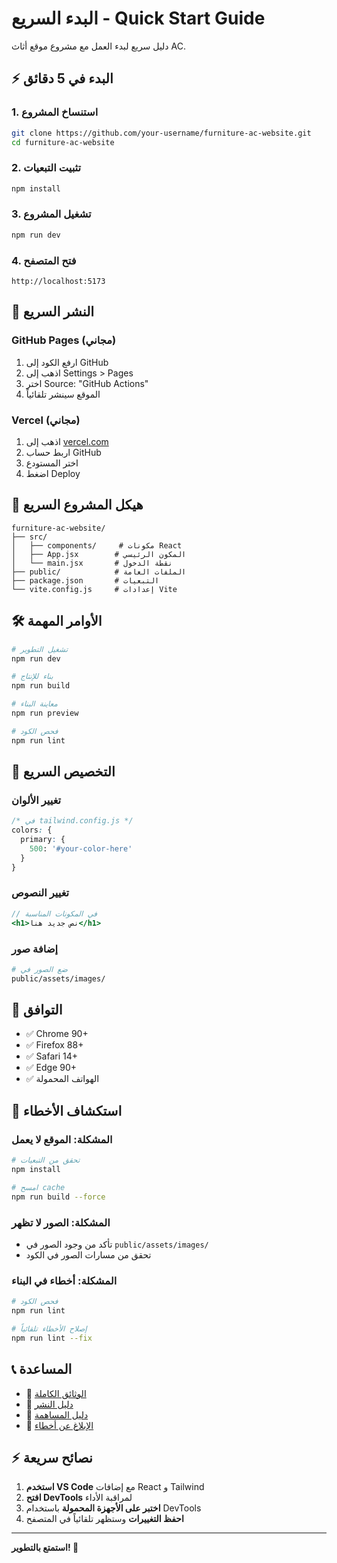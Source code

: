 # البدء السريع - Quick Start Guide

دليل سريع لبدء العمل مع مشروع موقع أثاث AC.

## ⚡ البدء في 5 دقائق

### 1. استنساخ المشروع
```bash
git clone https://github.com/your-username/furniture-ac-website.git
cd furniture-ac-website
```

### 2. تثبيت التبعيات
```bash
npm install
```

### 3. تشغيل المشروع
```bash
npm run dev
```

### 4. فتح المتصفح
```
http://localhost:5173
```

## 🚀 النشر السريع

### GitHub Pages (مجاني)
1. ارفع الكود إلى GitHub
2. اذهب إلى Settings > Pages
3. اختر Source: "GitHub Actions"
4. الموقع سينشر تلقائياً

### Vercel (مجاني)
1. اذهب إلى [vercel.com](https://vercel.com)
2. اربط حساب GitHub
3. اختر المستودع
4. اضغط Deploy

## 📁 هيكل المشروع السريع

```
furniture-ac-website/
├── src/
│   ├── components/     # مكونات React
│   ├── App.jsx        # المكون الرئيسي
│   └── main.jsx       # نقطة الدخول
├── public/            # الملفات العامة
├── package.json       # التبعيات
└── vite.config.js     # إعدادات Vite
```

## 🛠️ الأوامر المهمة

```bash
# تشغيل التطوير
npm run dev

# بناء للإنتاج
npm run build

# معاينة البناء
npm run preview

# فحص الكود
npm run lint
```

## 🎨 التخصيص السريع

### تغيير الألوان
```css
/* في tailwind.config.js */
colors: {
  primary: {
    500: '#your-color-here'
  }
}
```

### تغيير النصوص
```jsx
// في المكونات المناسبة
<h1>نص جديد هنا</h1>
```

### إضافة صور
```bash
# ضع الصور في
public/assets/images/
```

## 📱 التوافق

- ✅ Chrome 90+
- ✅ Firefox 88+
- ✅ Safari 14+
- ✅ Edge 90+
- ✅ الهواتف المحمولة

## 🔧 استكشاف الأخطاء

### المشكلة: الموقع لا يعمل
```bash
# تحقق من التبعيات
npm install

# امسح cache
npm run build --force
```

### المشكلة: الصور لا تظهر
- تأكد من وجود الصور في `public/assets/images/`
- تحقق من مسارات الصور في الكود

### المشكلة: أخطاء في البناء
```bash
# فحص الكود
npm run lint

# إصلاح الأخطاء تلقائياً
npm run lint --fix
```

## 📞 المساعدة

- 📖 [الوثائق الكاملة](README.md)
- 🚀 [دليل النشر](DEPLOYMENT.md)
- 🤝 [دليل المساهمة](CONTRIBUTING.md)
- 🐛 [الإبلاغ عن أخطاء](https://github.com/your-username/furniture-ac-website/issues)

## ⚡ نصائح سريعة

1. **استخدم VS Code** مع إضافات React و Tailwind
2. **افتح DevTools** لمراقبة الأداء
3. **اختبر على الأجهزة المحمولة** باستخدام DevTools
4. **احفظ التغييرات** وستظهر تلقائياً في المتصفح

---

**استمتع بالتطوير! 🎉** 